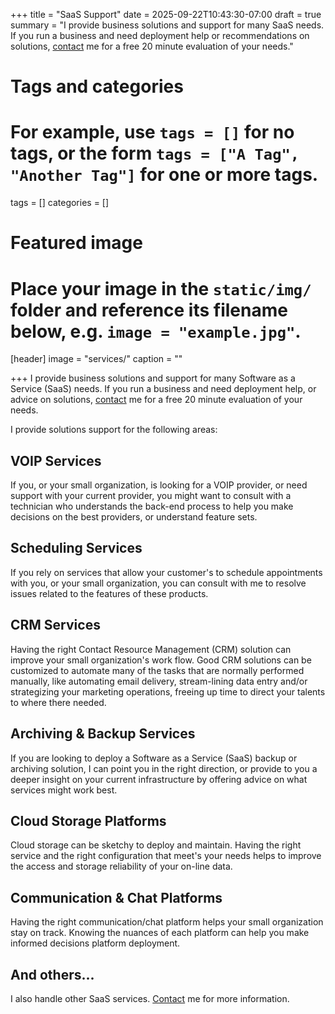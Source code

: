 +++
title = "SaaS Support"
date = 2025-09-22T10:43:30-07:00
draft = true
summary = "I provide business solutions and support for many SaaS needs. If you run a business and need deployment help or recommendations on solutions, [contact](#contact) me for a free 20 minute evaluation of your needs."
# Tags and categories
# For example, use `tags = []` for no tags, or the form `tags = ["A Tag", "Another Tag"]` for one or more tags.
tags = []
categories = []

# Featured image
# Place your image in the `static/img/` folder and reference its filename below, e.g. `image = "example.jpg"`.
[header]
image = "services/"
caption = ""

+++
I provide business solutions and support for many Software as a Service (SaaS) needs. If you run a business and need deployment help, or advice on solutions, [contact](#contact) me for a free 20 minute evaluation of your needs.

I provide solutions support for the following areas:

## VOIP Services
If you, or your small organization, is looking for a VOIP provider, or need support with your current provider, you might want to consult with a technician who understands the back-end process to help you make decisions on the best providers, or understand feature sets.

## Scheduling Services
If you rely on services that allow your customer's to schedule appointments with you, or your small organization, you can consult with me to resolve issues related to the features of these products.

## CRM Services
Having the right Contact Resource Management (CRM) solution can improve your small organization's work flow. Good CRM solutions can be customized to automate many of the tasks that are normally performed manually, like automating email delivery, stream-lining data entry and/or strategizing your marketing operations, freeing up time to direct your talents to where there needed.

## Archiving & Backup Services
If you are looking to deploy a Software as a Service (SaaS) backup or archiving solution, I can point you in the right direction, or provide to you a deeper insight on your current infrastructure by offering advice on what services might work best.

## Cloud Storage Platforms
Cloud storage can be sketchy to deploy and maintain. Having the right service and the right configuration that meet's your needs helps to improve the access and storage reliability of your on-line data.

## Communication & Chat Platforms
Having the right communication/chat platform helps your small organization stay on track. Knowing the nuances of each platform can help you make informed decisions platform deployment.

## And others...
I also handle other SaaS services. [Contact](/#Contact) me for more information.